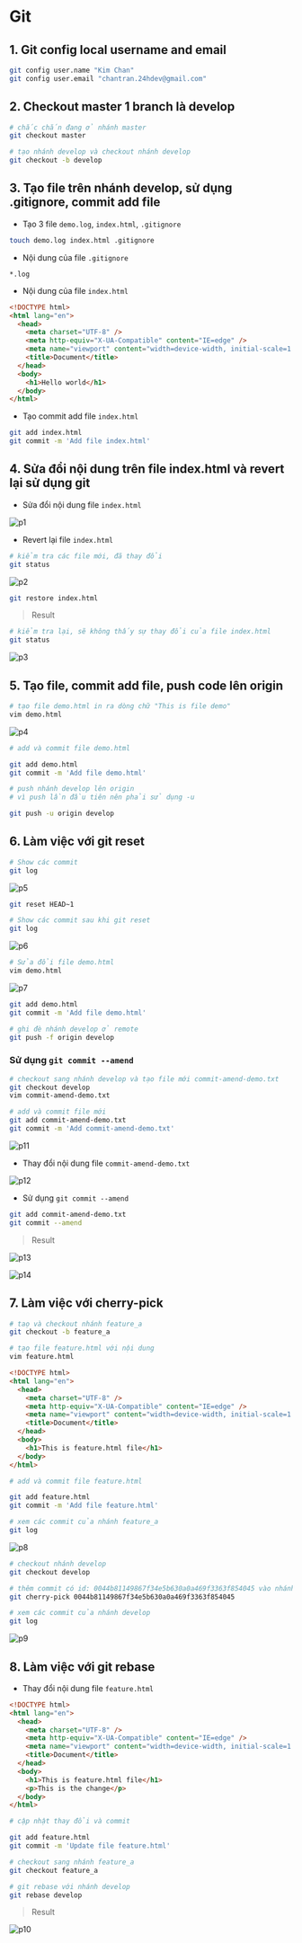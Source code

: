 # Git

## 1. Git config local username and email

```bash
git config user.name "Kim Chan"
git config user.email "chantran.24hdev@gmail.com"
```

## 2. Checkout master 1 branch là develop

```bash
# chắc chắn đang ở nhánh master
git checkout master

# tạo nhánh develop và checkout nhánh develop
git checkout -b develop
```

## 3. Tạo file trên nhánh develop, sử dụng .gitignore, commit add file

- Tạo 3 file `demo.log`, `index.html`, `.gitignore`

```bash
touch demo.log index.html .gitignore
```

- Nội dung của file `.gitignore`

```
*.log
```

- Nội dung của file `index.html`

```html
<!DOCTYPE html>
<html lang="en">
  <head>
    <meta charset="UTF-8" />
    <meta http-equiv="X-UA-Compatible" content="IE=edge" />
    <meta name="viewport" content="width=device-width, initial-scale=1.0" />
    <title>Document</title>
  </head>
  <body>
    <h1>Hello world</h1>
  </body>
</html>
```

- Tạo commit add file `index.html`

```bash
git add index.html
git commit -m 'Add file index.html'
```

## 4. Sửa đổi nội dung trên file index.html và revert lại sử dụng git

- Sửa đổi nội dung file `index.html`

![p1](img/1.png)

- Revert lại file `index.html`

```bash
# kiểm tra các file mới, đã thay đổi
git status
```

![p2](img/2.png)

```bash
git restore index.html
```

> Result

```bash
# kiểm tra lại, sẽ không thấy sự thay đổi của file index.html
git status
```

![p3](img/3.png)

## 5. Tạo file, commit add file, push code lên origin

```bash
# tạo file demo.html in ra dòng chữ "This is file demo"
vim demo.html
```

![p4](img/4.png)

```bash
# add và commit file demo.html

git add demo.html
git commit -m 'Add file demo.html'
```

```bash
# push nhánh develop lên origin
# vì push lần đầu tiên nên phải sử dụng -u

git push -u origin develop
```

## 6. Làm việc với git reset

```bash
# Show các commit
git log
```

![p5](img/5.png)

```bash
git reset HEAD~1
```

```bash
# Show các commit sau khi git reset
git log
```

![p6](img/6.png)

```bash
# Sửa đổi file demo.html
vim demo.html
```

![p7](img/7.png)

```bash
git add demo.html
git commit -m 'Add file demo.html'

# ghi đè nhánh develop ở remote
git push -f origin develop
```

### Sử dụng `git commit --amend`

```bash
# checkout sang nhánh develop và tạo file mới commit-amend-demo.txt
git checkout develop
vim commit-amend-demo.txt

# add và commit file mới
git add commit-amend-demo.txt
git commit -m 'Add commit-amend-demo.txt'
```

![p11](img/11.png)

- Thay đổi nội dung file `commit-amend-demo.txt`

![p12](img/12.png)

- Sử dụng `git commit --amend`

```bash
git add commit-amend-demo.txt
git commit --amend
```

> Result

![p13](img/13.png)

![p14](img/14.png)

## 7. Làm việc với cherry-pick

```bash
# taọ và checkout nhánh feature_a
git checkout -b feature_a

# tạo file feature.html với nội dung
vim feature.html
```

```html
<!DOCTYPE html>
<html lang="en">
  <head>
    <meta charset="UTF-8" />
    <meta http-equiv="X-UA-Compatible" content="IE=edge" />
    <meta name="viewport" content="width=device-width, initial-scale=1.0" />
    <title>Document</title>
  </head>
  <body>
    <h1>This is feature.html file</h1>
  </body>
</html>
```

```bash
# add và commit file feature.html

git add feature.html
git commit -m 'Add file feature.html'

# xem các commit của nhánh feature_a
git log
```

![p8](img/8.png)

```bash
# checkout nhánh develop
git checkout develop

# thêm commit có id: 0044b81149867f34e5b630a0a469f3363f854045 vào nhánh develop
git cherry-pick 0044b81149867f34e5b630a0a469f3363f854045

# xem các commit của nhánh develop
git log
```

![p9](img/9.png)

## 8. Làm việc với git rebase

- Thay đổi nội dung file `feature.html`

```html
<!DOCTYPE html>
<html lang="en">
  <head>
    <meta charset="UTF-8" />
    <meta http-equiv="X-UA-Compatible" content="IE=edge" />
    <meta name="viewport" content="width=device-width, initial-scale=1.0" />
    <title>Document</title>
  </head>
  <body>
    <h1>This is feature.html file</h1>
    <p>This is the change</p>
  </body>
</html>
```

```bash
# cập nhật thay đổi và commit

git add feature.html
git commit -m 'Update file feature.html'
```

```bash
# checkout sang nhánh feature_a
git checkout feature_a

# git rebase với nhánh develop
git rebase develop
```

> Result

![p10](img/10.png)
